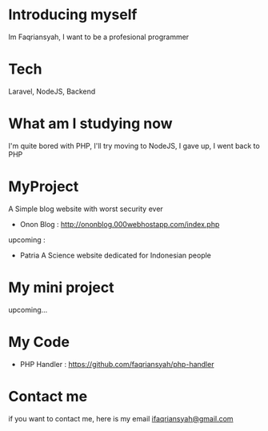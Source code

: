 # Introducing myself
Im Faqriansyah, I want to be a profesional programmer

# Tech
Laravel, NodeJS, Backend

# What am I studying now
I'm quite bored with PHP, I'll try moving to NodeJS, I gave up, I went back to PHP

# MyProject

A Simple blog website with worst security ever
- Onon Blog : http://ononblog.000webhostapp.com/index.php
  
upcoming :
- Patria
  A Science website dedicated for Indonesian people

# My mini project
upcoming...

# My Code

- PHP Handler : https://github.com/faqriansyah/php-handler
   

# Contact me
if you want to contact me, here is my email ifaqriansyah@gmail.com
